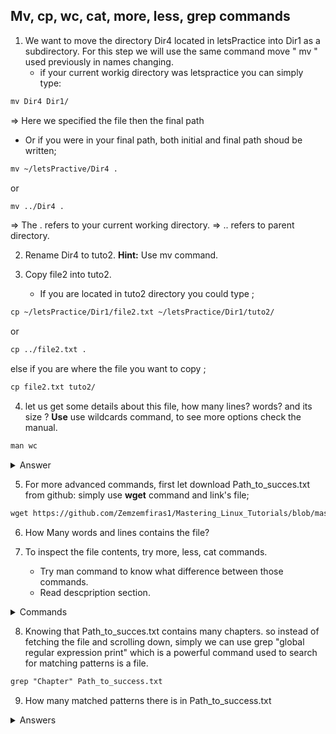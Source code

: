 ## Mv, cp, wc, cat, more, less, grep commands




1. We want to move the directory Dir4 located in letsPractice into Dir1 as a subdirectory. 
   For this step we will use the same command move " mv " used previously in names changing. 
   * if your current workig directory was letspractice you can simply type: 
        
```markdown
mv Dir4 Dir1/ 
```

  => Here we specified the file then the final path
   * Or if you were in your final path, both initial and final path shoud be written; 
   
```markdown     
mv ~/letsPractive/Dir4 . 
```
   or
   
```markdown
mv ../Dir4 .     
```
  => The . refers to your current working directory.
  =>    .. refers to parent directory.
  
2. Rename Dir4 to tuto2. **Hint:** Use mv command.

3. Copy file2 into tuto2. 
   * If you are located in tuto2 directory you could type ;
   
```markdown     
cp ~/letsPractice/Dir1/file2.txt ~/letsPractice/Dir1/tuto2/
```   
   or
   
```markdown     
cp ../file2.txt .
```
else if you are where the file you want to copy ;

```markdown      
cp file2.txt tuto2/
```
4. let us get some details about this file, how many lines? words? and its size ? **Use** use wildcards command, to see more options check the manual.

```markdown
man wc 
```

<details>
<summary>Answer</summary>

```markdown
wc file2.txt
```
or specifically 

```markdown
wc -l file.txt
```
```markdown
wc -w file.txt
```
```markdown
wc -c file.txt
```
</details>
   
5. For more advanced commands, first let download Path_to_succes.txt from github: simply use **wget** command and link's file; 

```markdown
wget https://github.com/Zemzemfiras1/Mastering_Linux_Tutorials/blob/master/First%20tutorial/Path_to_success.txt
```
6. How Many words and lines contains the file?

7. To inspect the file contents, try more, less, cat commands.
 
   * Try man command to know what difference between those commands. 
   * Read descpription section.
  
<details>
<summary>Commands</summary>

```markdown
more Path_to_success.txt
```
```markdown
less Path_to_success.txt
```
```markdown
cat Path_to_success.txt
```
</details>
     
8. Knowing that Path_to_succes.txt contains many chapters. so instead of fetching the file and scrolling down, simply we can use grep "global regular expression print" which is a powerful command used to search for matching patterns is a file. 
```markdown   
grep "Chapter" Path_to_success.txt
```
9. How many matched patterns there is in Path_to_success.txt

<details>
<summary>Answers</summary>

```markdown
grep "success" Path_to_success.txt 
```
* Notice that this command print out lines containing success. So to verify lines numbers just add " -n " option; 
```markdown
grep -n "success" Path_to_success.txt 
```
* Remember that previously we used wc command to print out number of lines so lets try it ;

```markdown
grep -n "success" Path_to_success.txt | wc
``` 

```markdown
grep "success" Path_to_success.txt | wc
```

* <p> The symbol " | " is called piping , it means we piped the output of the first command to the input of the second comand.</p>
* <p> Unfortunately it does not work as we want for the reason each paragraph is considered as a line. </p>

<details>
<summary> Check manual to know what means the option -o</summary>

```markdown
man grep
```

<details>
<summary>Correct command is :</summary>

```markdown
grep -o "success" Path_to_success.txt 
```
```markdown
grep -n -o "success" Path_to_success.txt 
```
```markdown
grep -n -o "success" Path_to_success.txt |wc 
```
* <p>Note that "-o" and "wc" option is enough for the counting. we wanted to check that we can mixte options and commands.</p>
</details> 
</details>
</details>














